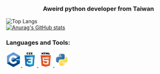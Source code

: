 <h3 align="center">Aweird python developer from Taiwan</h3>
<p align="center">
  
  ![Top Langs](https://github-readme-stats.vercel.app/api/top-langs/?username=Cjenf&langs_count=8&theme=nord&size_weight=2&count_weight=4)<br />
  [![Anurag's GitHub stats](https://github-readme-stats.vercel.app/api?username=Cjenf&theme=nord)](https://github.com/anuraghazra/github-readme-stats)<br />
</p>


<h3 align="left">Languages and Tools:</h3>
<p align="left"> <a href="https://www.w3schools.com/cpp/" target="_blank" rel="noreferrer"> <img src="https://raw.githubusercontent.com/devicons/devicon/master/icons/cplusplus/cplusplus-original.svg" alt="cplusplus" width="40" height="40"/> </a> <a href="https://www.w3schools.com/css/" target="_blank" rel="noreferrer"> <img src="https://raw.githubusercontent.com/devicons/devicon/master/icons/css3/css3-original-wordmark.svg" alt="css3" width="40" height="40"/> </a> <a href="https://www.w3.org/html/" target="_blank" rel="noreferrer"> <img src="https://raw.githubusercontent.com/devicons/devicon/master/icons/html5/html5-original-wordmark.svg" alt="html5" width="40" height="40"/> </a> <a href="https://www.python.org" target="_blank" rel="noreferrer"> <img src="https://raw.githubusercontent.com/devicons/devicon/master/icons/python/python-original.svg" alt="python" width="40" height="40"/> </a> </p>
